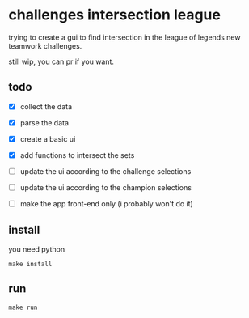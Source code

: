 # challenges intersection league

trying to create a gui to find intersection in the league of legends new teamwork challenges.

still wip, you can pr if you want.

## todo
- [x] collect the data
- [x] parse the data
- [x] create a basic ui
- [x] add functions to intersect the sets
- [ ] update the ui according to the challenge selections
- [ ] update the ui according to the champion selections
- [ ] make the app front-end only (i probably won't do it)


## install
you need python

```
make install
```

## run
```
make run
```
